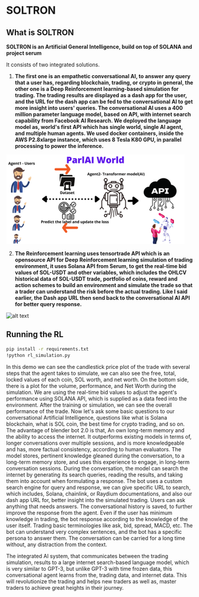 # SOLTRON
## What is SOLTRON
**SOLTRON is an Artificial General Intelligence, build on top of SOLANA and project serum**

It consists of two integrated solutions.
  
1. **The first one is an empathetic conversational AI, to answer any query that a user has, regarding blockchain, trading, or crypto in general, the other one is a Deep Reinforcement learning-based simulation for trading. The trading results are displayed as a dash app for the user, and the URL for the dash app can be fed to the conversational AI to get more insight into users' queries. The conversational AI uses a 400 million parameter language model, based on API, with internet search capability from Facebook AI Research. We deployed the language model as, world's first API which has single world, single AI agent, and multiple human agents. We used docker containers, inside the AWS P2.8xlarge instance, which uses 8 Tesla K80 GPU, in parallel processing to power the inference.**
<img src="/screenshots/1.png" width="480" />

2. **The Reinforcement learning uses tensortrade API which is an opensource API for Deep Reinforcement learning simulation of trading environment, it uses Solana API from Serum, to get the real-time bid values of SOL-USDT and other variables, which includes the OHLCV historical data of SOL-USDT trade, portfolio of coins, reward and action schemes to build an environment and simulate the trade so that a trader can understand the risk before the actual trading. Like I said earlier, the Dash app URL then send back to the conversational AI API for better query response.**

![alt text](https://github.com/kishorkuttan/SOLTRON/blob/master/screenshots/drl.png)

## Running the RL
```sh
pip install -r requirements.txt
!python rl_simulation.py
```
In this demo we can see the candlestick price plot of the trade with several steps that the agent takes to simulate, we can also see the free, total, locked values of each coin, SOL worth, and net worth. On the bottom side, there is a plot for the volume, performance, and Net Worth during the simulation. We are using the real-time bid values to adjust the agent's performance using SOLANA API, which is supplied as a data feed into the environment. After the training or simulation, we can see the overall performance of the trade. Now let's ask some basic questions to our conversational Artificial Intelligence, questions like what is Solana blockchain, what is SOL coin, the best time for crypto trading, and so on. The advantage of blender bot 2.0 is that, An own long-term memory and the ability to access the internet. It outperforms existing models in terms of, longer conversations over multiple sessions, and is more knowledgeable and has, more factual consistency, according to human evaluators. The model stores, pertinent knowledge gleaned during the conversation, to a long-term memory store, and uses this experience to engage, in long-term conversation sessions. During the conversation, the model can search the internet by generating its search queries, reading the results, and taking them into account when formulating a response. The bot uses a custom search engine for query and response, we can give specific URL to search, which includes, Solana, chainlink, or Raydium documentations, and also our dash app URL for, better insight into the simulated trading. Users can ask anything that needs answers. The conversational history is saved, to further improve the response from the agent. Even if the user has minimum knowledge in trading, the bot response according to the knowledge of the user itself. Trading basic terminologies like ask, bid, spread, MACD, etc. The bot can understand very complex sentences, and the bot has a specific persona to answer them. The conversation can be carried for a long time without, any distraction from the context.

The integrated AI system, that communicates between the trading simulation, results to a large internet search-based language model, which is very similar to GPT-3, but unlike GPT-3 with time frozen data, this conversational agent learns from the, trading data, and internet data. This will revolutionize the trading and helps new traders as well as, master traders to achieve great heights in their journey. 

